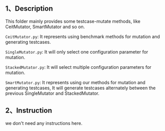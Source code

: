 ## 1、Description 
This folder mainly provides some testcase-mutate methods, like CeitMutator, SmartMutator and so on.

`CeitMutator.py`: It represents using benchmark methods for mutation and generating testcases.

`SingleMutator.py`: It will only select one configuration parameter for mutation.

`StackedMutator.py`: It will select multiple configuration parameters for mutation.

`SmartMutator.py`: It represents using our methods for mutation and generating testcases, It will generate testcases alternately between the previous SingleMutator and StackedMutator.

## 2、Instruction  

we don't need any instructions here.